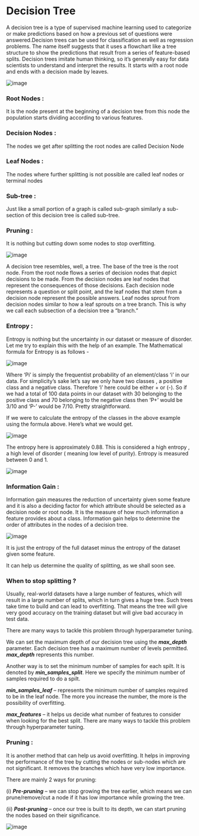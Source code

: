 # Decision Tree

A decision tree is a type of supervised machine learning used to categorize or make predictions based on how a previous set of questions were answered.Decision trees can be used for classification as well as regression problems. The name itself suggests that it uses a flowchart like a tree structure to show the predictions that result from a series of feature-based splits.
Decision trees imitate human thinking, so it’s generally easy for data scientists to understand and interpret the results. It starts with a root node and ends with a decision made by leaves.

![image](https://user-images.githubusercontent.com/87564129/195990383-9dd7c9c0-86fa-4537-9737-8ab06e8cd633.png)

### Root Nodes : 
It is the node present at the beginning of a decision tree from this node the population starts dividing according to various features.

### Decision Nodes :
The nodes we get after splitting the root nodes are called Decision Node

### Leaf Nodes :
The nodes where further splitting is not possible are called leaf nodes or terminal nodes

### Sub-tree :
Just like a small portion of a graph is called sub-graph similarly a sub-section of this decision tree is called sub-tree.

### Pruning : 
It is nothing but cutting down some nodes to stop overfitting.


![image](https://user-images.githubusercontent.com/87564129/195990509-96c10ac1-f158-432e-875a-2612c7d5f097.png)

A decision tree resembles, well, a tree. The base of the tree is the root node. From the root node flows a series of decision nodes that depict decisions to be made. From the decision nodes are leaf nodes that represent the consequences of those decisions. Each decision node represents a question or split point, and the leaf nodes that stem from a decision node represent the possible answers. Leaf nodes sprout from decision nodes similar to how a leaf sprouts on a tree branch. This is why we call each subsection of a decision tree a “branch.” 


### Entropy :
Entropy is nothing but the uncertainty in our dataset or measure of disorder. Let me try to explain this with the help of an example.
The Mathematical formula for Entropy is as follows -

![image](https://user-images.githubusercontent.com/87564129/195990847-3419d595-3c5a-4da6-9bf0-0e21174365ff.png)

Where ‘Pi’ is simply the frequentist probability of an element/class ‘i’ in our data. For simplicity’s sake let’s say we only have two classes , a positive class and a negative class. Therefore ‘i’ here could be either + or (-). So if we had a total of 100 data points in our dataset with 30 belonging to the positive class and 70 belonging to the negative class then ‘P+’ would be 3/10 and ‘P-’ would be 7/10. Pretty straightforward.

If we were to calculate the entropy of the classes in the above example using the formula above. Here’s what we would get.

![image](https://user-images.githubusercontent.com/87564129/195990920-74e659f0-b144-4cd2-98cd-b8b589494d47.png)

The entropy here is approximately 0.88. This is considered a high entropy , a high level of disorder ( meaning low level of purity). Entropy is measured between 0 and 1.

![image](https://user-images.githubusercontent.com/87564129/195990957-bb367fab-28f9-4f9f-a7d3-5ea32adf71c0.png)


### Information Gain :
Information gain measures the reduction of uncertainty given some feature and it is also a deciding factor for which attribute should be selected as a decision node or root node.
It is the measure of how much information a feature provides about a class. Information gain helps to determine the order of attributes in the nodes of a decision tree.

![image](https://user-images.githubusercontent.com/87564129/195991065-b5122e93-3594-4c35-bc03-aa726bf1037d.png)

It is just the entropy of the full dataset minus the entropy of the dataset given some feature.

It can help us determine the quality of splitting, as we shall soon see.


### When to stop splitting ?

Usually, real-world datasets have a large number of features, which will result in a large number of splits, which in turn gives a huge tree. Such trees take time to build and can lead to overfitting. That means the tree will give very good accuracy on the training dataset but will give bad accuracy in test data.

There are many ways to tackle this problem through hyperparameter tuning.

We can set the maximum depth of our decision tree using the ***max_depth*** parameter. Each decision tree has a maximum number of levels permitted. ***max_depth*** represents this number.

Another way is to set the minimum number of samples for each spilt. It is denoted by ***min_samples_split***. Here we specify the minimum number of samples required to do a spilt. 

***min_samples_leaf*** – represents the minimum number of samples required to be in the leaf node. The more you increase the number, the more is the possibility of overfitting.

***max_features*** – it helps us decide what number of features to consider when looking for the best split. There are many ways to tackle this problem through hyperparameter tuning.


### Pruning :
It is another method that can help us avoid overfitting. It helps in improving the performance of the tree by cutting the nodes or sub-nodes which are not significant. It removes the branches which have very low importance.

There are mainly 2 ways for pruning:

(i) ***Pre-pruning*** – we can stop growing the tree earlier, which means we can prune/remove/cut a node if it has low importance while growing the tree.

(ii) ***Post-pruning*** – once our tree is built to its depth, we can start pruning the nodes based on their significance.

![image](https://user-images.githubusercontent.com/87564129/195991846-d9487178-64fe-460a-a736-5de222816993.png)
